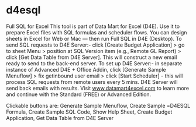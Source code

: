 # d4esql
Full SQL for Excel
This tool is part of Data Mart for Excel (D4E).
Use it to prepare Excel files with SQL formulas and scheduler flows.
You can design sheets in Excel for Web or Mac — then run Full SQL in D4E (Desktop).
To send SQL requests to D4E Server:- click [Create Budget Application] > go to sheet Menu > position at SQL Version item (e.g., Remote GL Report) > click [Get Data Table from D4E Server]. This will construct a new email ready to send to the back-end server.
To set up D4E Server:- in separate instance of Advanced D4E + Office Addin, click [Generate Sample Menuflow] > fix getinbound user email > click [Start Scheduler] - this will process SQL requests from remote users every 5 mins. D4E Server will send back emails with results.
Visit www.datamart4excel.com to learn more and continue with the Standard (FREE) or Advanced Edition.

Clickable buttons are:
Generate Sample Menuflow,
Create Sample =D4ESQL Formula,
Create Sample SQL Code,
Show Help Sheet,
Create Budget Application,
Get Data Table from D4E Server
